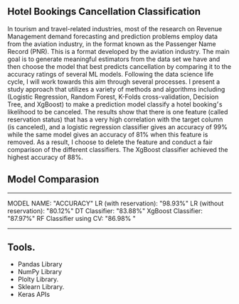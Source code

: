 ## Hotel Bookings Cancellation Classification

In tourism and travel-related industries, most of the research on Revenue Management demand forecasting and prediction problems employ data from the aviation industry, in the format known as the Passenger Name Record (PNR). This is a format developed by the aviation industry. 
The main goal is to generate meaningful estimators from the data set we have and then choose the model that best predicts cancellation by comparing it to the accuracy ratings of several ML models. Following the data science life cycle, I will work towards this aim through several processes. I present a study approach that utilizes a variety of methods and algorithms including (Logistic Regression, Random Forest, K-Folds cross-validation, Decision Tree, and XgBoost) to make a prediction model classify a hotel booking׳s likelihood to be canceled. 
The results show that there is one feature (called reservation status) that has a very high correlation with the target column (is canceled), and a logistic regression classifier gives an accuracy of 99% while the same model gives an accuracy of 81% when this feature is removed. As a result, I choose to delete the feature and conduct a fair comparison of the different classifiers. The XgBoost classifier achieved the highest accuracy of 88%.

## Model Comparasion
---
MODEL NAME:	"ACCURACY"
LR (with reservation):	"98.93%"
LR (without reservation):	"80.12%"
DT Classifier:	"83.88%"
XgBoost Classifier:	"87.97%"
RF Classifier using CV:	"86.98% "

---

## Tools.
*	Pandas Library
*	NumPy Library
*	Plolty Library.
*	Sklearn Library.
*	Keras APIs

